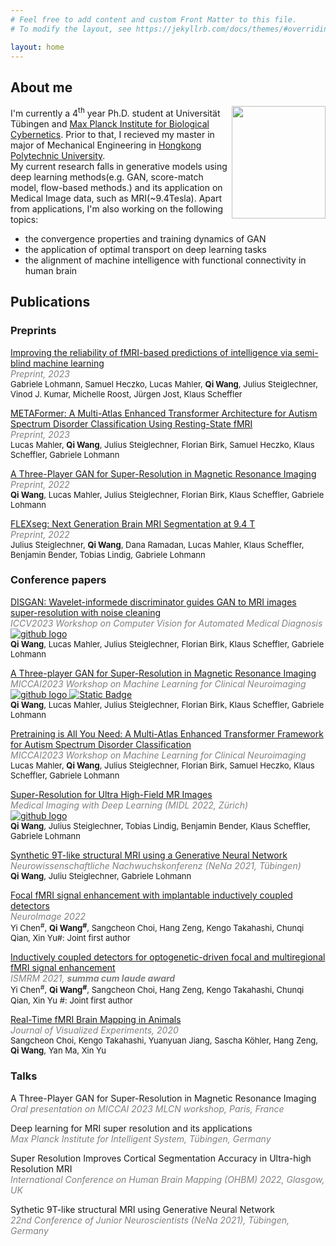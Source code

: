 ```yaml
---
# Feel free to add content and custom Front Matter to this file.
# To modify the layout, see https://jekyllrb.com/docs/themes/#overriding-theme-defaults

layout: home
---
```


## About me

<img src="https://www.kyb.tuebingen.mpg.de/employee_images/99920-1680256439?t=eyJ3aWR0aCI6NDI2LCJoZWlnaHQiOjU0OCwiZml0IjoiY3JvcCIsImZpbGVfZXh0ZW5zaW9uIjoid2VicCJ9--27646ab4f30e7fedcf3f03ebd360565617825a1c" atl="Profile" style="float:right; width:150px;height:180px;">

<p>
I'm currently a 4<sup>th</sup> year Ph.D. student at Universität Tübingen and <a href="https://www.kyb.tuebingen.mpg.de/de">Max Planck Institute for Biological Cybernetics</a>. Prior to that, I recieved my master in major of Mechanical Engineering in <a href="https://www.polyu.edu.hk/en/">Hongkong Polytechnic University</a>.<br>
My current research falls in generative models using deep learning methods(e.g. GAN, score-match model, flow-based methods.) and its application on Medical Image data, such as  MRI(~9.4Tesla). Apart from applications, I'm also working on the following topics:
<ul>
<li> the convergence properties and training dynamics of GAN</li>
<li> the application of optimal transport on deep learning tasks</li>
<li> the alignment of machine intelligence with functional connectivity in human brain</li>
</ul></p>

## Publications
### Preprints
<p>
<a href="https://www.biorxiv.org/content/10.1101/2023.11.03.565485v1">Improving the reliability of fMRI-based predictions of intelligence via semi-blind machine learning</a><br>
<i><span style="color:#808080">Preprint, 2023</span></i><br>
<font size="2">Gabriele Lohmann, Samuel Heczko, Lucas Mahler, <b>Qi Wang</b>, Julius Steiglechner, Vinod J. Kumar, Michelle Roost, Jürgen Jost, Klaus Scheffler</font>
</p>

<p>
<u>METAFormer: A Multi-Atlas Enhanced Transformer Architecture for Autism Spectrum Disorder Classification Using Resting-State fMRI</u><br>
<i><span style="color:#808080">Preprint, 2023</span></i><br>
<font size="2">Lucas Mahler, <b>Qi Wang</b>, Julius Steiglechner, Florian Birk, Samuel Heczko, Klaus Scheffler, Gabriele Lohmann </font>
</p>

<p>
<a href="https://arxiv.org/abs/2303.13900">A Three-Player GAN for Super-Resolution in Magnetic Resonance Imaging</a><br>
<i><span style="color:#808080">Preprint, 2022</span></i><br>
<font size="2"><b>Qi Wang</b>, Lucas Mahler, Julius Steiglechner, Florian Birk, Klaus Scheffler, Gabriele Lohmann </font>
</p>

<p>
<a href="https://openreview.net/pdf?id=pPIB2UrT6b9">FLEXseg: Next Generation Brain MRI Segmentation at 9.4 T</a><br>
<i><span style="color:#808080">Preprint, 2022</span></i><br>
<font size="2">Julius Steiglechner, <b>Qi Wang</b>, Dana Ramadan, Lucas Mahler, Klaus Scheffler, Benjamin Bender, Tobias Lindig, Gabriele Lohmann</font>
</p>

### Conference papers
<p>
<a href="https://openaccess.thecvf.com/content/ICCV2023W/CVAMD/papers/Wang_DISGAN_Wavelet-Informed_Discriminator_Guides_GAN_to_MRI_Super-Resolution_with_Noise_ICCVW_2023_paper.pdf">DISGAN: Wavelet-informede discriminator guides GAN to MRI images super-resolution with noise cleaning</a><br>
<i><span style="color:#808080">ICCV2023 Workshop on Computer Vision for Automated Medical Diagnosis</span></i><br>
<a href="https://github.com/wqlevi/DISGAN">
<img alt="github logo" src="https://img.shields.io/badge/Github-grey?logo=Github&link=https%3A%2F%2Fgithub.githubassets.com%2Fassets%2FGitHub-Mark-ea2971cee799.png">
</a><br>
<font size="2"><b>Qi Wang</b>, Lucas Mahler, Julius Steiglechner, Florian Birk, Klaus Scheffler, Gabriele Lohmann </font>
</p>

<p>
<a href="https://link.springer.com/chapter/10.1007/978-3-031-44858-4_3">A Three-player GAN for Super-Resolution in Magnetic Resonance Imaging</a><br>
<i><span style="color:#808080">MICCAI2023 Workshop on Machine Learning for Clinical Neuroimaging</span></i><br>
<a href="https://github.com/wqlevi/threeplayerGANSR">
<img alt="github logo" src="https://img.shields.io/badge/Github-grey?logo=Github&link=https%3A%2F%2Fgithub.githubassets.com%2Fassets%2FGitHub-Mark-ea2971cee799.png"> <img alt="Static Badge" src="https://img.shields.io/badge/Oral-red">
</a><br>
<font size="2"><b>Qi Wang</b>, Lucas Mahler, Julius Steiglechner, Florian Birk, Klaus Scheffler, Gabriele Lohmann </font>
</p>


<p> 
<a href="https://link.springer.com/chapter/10.1007/978-3-031-44858-4_12">Pretraining is All You Need: A Multi-Atlas Enhanced Transformer Framework for Autism Spectrum Disorder Classification</a><br>
<i><span style="color:#808080">MICCAI2023 Workshop on Machine Learning for Clinical Neuroimaging</span></i><br>
<font size="2">Lucas Mahler, <b>Qi Wang</b>, Julius Steiglechner, Florian Birk, Samuel Heczko, Klaus Scheffler, Gabriele Lohmann </font>
</p>


<p>
<a href="https://openreview.net/pdf?id=EFiFV2MSNEB">Super-Resolution for Ultra High-Field MR Images</a><br>
<i><span style="color:#808080">Medical Imaging with Deep Learning (MIDL 2022, Zürich)</span></i><br>
<a href="https://github.com/wqlevi/MRSRGAN">
<img alt="github logo" src="https://img.shields.io/badge/Github-grey?logo=Github&link=https%3A%2F%2Fgithub.githubassets.com%2Fassets%2FGitHub-Mark-ea2971cee799.png">
</a><br>
<font size="2"><b>Qi Wang</b>, Julius Steiglechner, Tobias Lindig, Benjamin Bender, Klaus Scheffler, Gabriele Lohmann</font>
</p>

<p>
<a href="https://nenaconference.files.wordpress.com/2021/10/abstractbook_nena2021.pdf">Synthetic 9T-like structural MRI using a Generative Neural Network</a><br>
<i><span style="color:#808080">Neurowissenschaftliche Nachwuchskonferenz (NeNa 2021, Tübingen)</span></i><br>
<font size="2"><b>Qi Wang</b>, Juliu Steiglechner, Gabriele Lohmann</font>
</p>



<p>
<a href="https://www.sciencedirect.com/science/article/pii/S1053811921010648?via%3Dihub">Focal fMRI signal enhancement with implantable inductively coupled detectors</a><br>
<i><span style="color:#808080">NeuroImage 2022</span></i><br>
<font size="2">Yi Chen<sup>#</sup>, <b>Qi Wang<sup>#</sup></b>, Sangcheon Choi, Hang Zeng, Kengo Takahashi, Chunqi Qian, Xin Yu</font><span  align=right><font size="2">#: Joint first author</font></span>
</p>

<p>
<a href="https://www.ismrm.org/21/program-files/O-72.htm">Inductively coupled detectors for optogenetic-driven focal and multiregional fMRI signal enhancement</a><br>
<i><span style="color:#808080">ISMRM 2021, <b><i>summa cum laude award</i></b></span></i><br>
<font size="2">Yi Chen<sup>#</sup>, <b>Qi Wang<sup>#</sup></b>, Sangcheon Choi, Hang Zeng, Kengo Takahashi, Chunqi Qian, Xin Yu</font> <span  style="text-align:right;"><font size="2">#: Joint first author</font></span></p>

<p>
<a href="https://www.jove.com/de/t/61463/real-time-fmri-brain-mapping-in-animals">Real-Time fMRI Brain Mapping in Animals </a><br>
<i><span style="color:#808080">Journal of Visualized Experiments, 2020</span></i><br>
<font size="2">Sangcheon Choi, Kengo Takahashi, Yuanyuan Jiang, Sascha K&ouml;hler, Hang Zeng, <b>Qi Wang</b>, Yan Ma, Xin Yu</font>
</p>

### Talks

<p>
A Three-Player GAN for Super-Resolution in Magnetic Resonance Imaging<br>
<i><span style="color:#808080">
Oral presentation on MICCAI 2023 MLCN workshop, Paris, France
</span>
</i>
</p>

<p>
Deep learning for MRI super resolution and its applications<br>
<i><span style="color:#808080">
Max Planck Institute for Intelligent System, Tübingen, Germany
</span>
</i>
</p>

<p>
Super Resolution Improves Cortical Segmentation Accuracy in Ultra-high Resolution MRI<br>
<i><span style="color:#808080">
International Conference on Human Brain Mapping (OHBM) 2022, Glasgow, UK
</span>
</i>
</p>

<p>
Sythetic 9T-like structural MRI using Generative Neural Network<br>
<i><span style="color:#808080">
22nd Conference of Junior Neuroscientists (NeNa 2021), Tübingen, Germany
</span>
</i>
</p>

<script type="text/javascript" id="mapmyvisitors" src="//mapmyvisitors.com/map.js?d=exp_DX4m2PBkWNOD0Mp_OpztaeIooy4Ym1bd_FxHg4w&cl=ffffff&w=a"></script>
